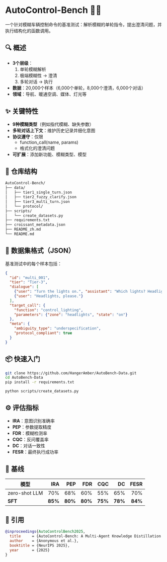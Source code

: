 # AutoControl-Bench 🚗🧠

一个针对模糊车辆控制命令的基准测试：解析模糊的单轮指令，提出澄清问题，并执行结构化的函数调用。

## 🔍 概述
- **3个层级**：  
  1. 单轮模糊解析  
  2. 极端模糊性 → 澄清  
  3. 多轮对话 → 执行  
- **数据**：20,000个样本（6,000个单轮，8,000个澄清，6,000个对话）  
- **领域**：导航、暖通空调、媒体、灯光等

## ✨ 关键特性
- **9种模糊类型**（例如指代模糊、缺失参数）  
- **多轮对话上下文**：维护历史记录并细化意图  
- **协议遵守**：仅限  
  - function_call(name, params)  
  - 格式化的澄清问题
- **可扩展**：添加新功能、模糊类型、模型

## 📁 仓库结构

```bash
AutoControl-Bench/
├── data/
│   ├── tier1_single_turn.json
│   ├── tier2_fuzzy_clarify.json
│   ├── tier3_multi_turn.json
│   └── protocol/
├── scripts/
│   └── create_datasets.py
├── requirements.txt
├── croissant_metadata.json
├── README_zh.md
└── README.md
```

## 📄 数据集格式（JSON）
基准测试中的每个样本包括：
```json
{
  "id": "multi_001",
  "tier": "Tier-3",
  "dialogue": [
    {"user": "Turn the lights on.", "assistant": "Which lights? Headlights or interior?"},
    {"user": "Headlights, please."}
  ],
  "target_call": {
    "function": "control_lighting",
    "parameters": {"zone": "headlights", "state": "on"}
  },
  "meta": {
    "ambiguity_type": "underspecification",
    "protocol_compliant": true
  }
}
```

## 📦 快速入门

```bash
git clone https://github.com/HangerAmber/AutoBench-Data.git
cd AutoBench-Data
pip install -r requirements.txt
```

```bash
python scripts/create_datasets.py
```

## ⚙️ 评估指标
- **IRA**：意图识别准确率  
- **PEP**：参数提取精度  
- **FDR**：模糊检测率  
- **CQC**：反问覆盖率  
- **DC**：对话一致性  
- **FESR**：最终执行成功率  

## 📑 基线
| 模型          | IRA  | PEP  | FDR  | CQC  | DC   | FESR |
|---------------|-----:|-----:|-----:|-----:|-----:|-----:|
| zero-shot LLM   |  70% |  68% |  60% |  55% |  65% |  70% |
| **SFT**      | **85%** | **80%** | **80%** | **75%** | **78%** | **84%** |

## 📜 引用
```bibtex
@inproceedings{AutoControlBench2025,
  title     = {AutoControl-Bench: A Multi-Agent Knowledge Distillation Framework for Complex Vehicle Function Call Understanding},
  author    = {Anonymous et al.},
  booktitle = {NeurIPS 2025},
  year      = {2025}
}
```
